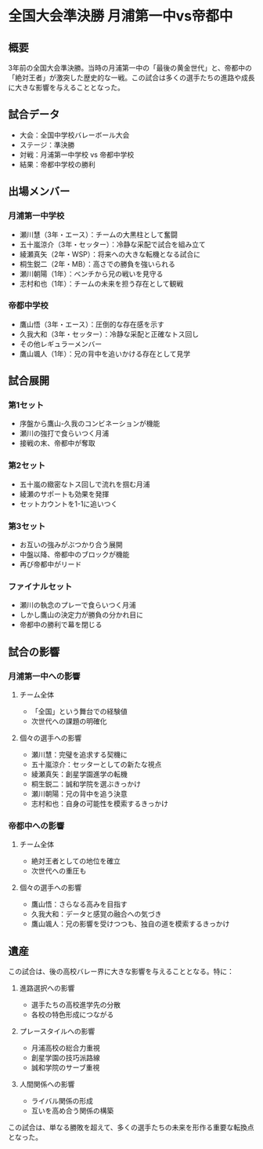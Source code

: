 # 全国大会準決勝 月浦第一中vs帝都中

## 概要
3年前の全国大会準決勝。当時の月浦第一中の「最後の黄金世代」と、帝都中の「絶対王者」が激突した歴史的な一戦。この試合は多くの選手たちの進路や成長に大きな影響を与えることとなった。

## 試合データ
- 大会：全国中学校バレーボール大会
- ステージ：準決勝
- 対戦：月浦第一中学校 vs 帝都中学校
- 結果：帝都中学校の勝利

## 出場メンバー

### 月浦第一中学校
- 瀬川慧（3年・エース）：チームの大黒柱として奮闘
- 五十嵐涼介（3年・セッター）：冷静な采配で試合を組み立て
- 綾瀬真矢（2年・WSP）：将来への大きな転機となる試合に
- 桐生鋭二（2年・MB）：高さでの勝負を強いられる
- 瀬川朝陽（1年）：ベンチから兄の戦いを見守る
- 志村和也（1年）：チームの未来を担う存在として観戦

### 帝都中学校
- 鷹山悟（3年・エース）：圧倒的な存在感を示す
- 久我大和（3年・セッター）：冷静な采配と正確なトス回し
- その他レギュラーメンバー
- 鷹山颯人（1年）：兄の背中を追いかける存在として見学

## 試合展開

### 第1セット
- 序盤から鷹山-久我のコンビネーションが機能
- 瀬川の強打で食らいつく月浦
- 接戦の末、帝都中が奪取

### 第2セット
- 五十嵐の緻密なトス回しで流れを掴む月浦
- 綾瀬のサポートも効果を発揮
- セットカウントを1-1に追いつく

### 第3セット
- お互いの強みがぶつかり合う展開
- 中盤以降、帝都中のブロックが機能
- 再び帝都中がリード

### ファイナルセット
- 瀬川の執念のプレーで食らいつく月浦
- しかし鷹山の決定力が勝負の分かれ目に
- 帝都中の勝利で幕を閉じる

## 試合の影響

### 月浦第一中への影響
1. チーム全体
   - 「全国」という舞台での経験値
   - 次世代への課題の明確化

2. 個々の選手への影響
   - 瀬川慧：完璧を追求する契機に
   - 五十嵐涼介：セッターとしての新たな視点
   - 綾瀬真矢：創星学園進学の転機
   - 桐生鋭二：誠和学院を選ぶきっかけ
   - 瀬川朝陽：兄の背中を追う決意
   - 志村和也：自身の可能性を模索するきっかけ

### 帝都中への影響
1. チーム全体
   - 絶対王者としての地位を確立
   - 次世代への重圧も

2. 個々の選手への影響
   - 鷹山悟：さらなる高みを目指す
   - 久我大和：データと感覚の融合への気づき
   - 鷹山颯人：兄の影響を受けつつも、独自の道を模索するきっかけ

## 遺産

この試合は、後の高校バレー界に大きな影響を与えることとなる。特に：

1. 進路選択への影響
   - 選手たちの高校進学先の分散
   - 各校の特色形成につながる

2. プレースタイルへの影響
   - 月浦高校の総合力重視
   - 創星学園の技巧派路線
   - 誠和学院のサーブ重視

3. 人間関係への影響
   - ライバル関係の形成
   - 互いを高め合う関係の構築

この試合は、単なる勝敗を超えて、多くの選手たちの未来を形作る重要な転換点となった。